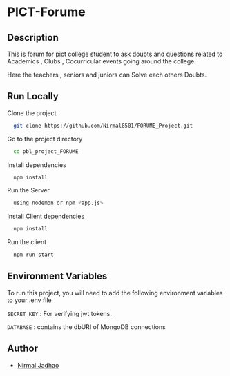 
# PICT-Forume


## Description

This is forum for pict college student to ask doubts and questions related to Academics , Clubs , Cocurricular events going around the college.

Here the teachers , seniors and juniors can Solve each others Doubts.


## Run Locally

Clone the project

```bash
  git clone https://github.com/Nirmal8501/FORUME_Project.git
```

Go to the project directory

```bash
  cd pbl_project_FORUME
```

Install dependencies

```bash
  npm install
```

Run the Server

```bash
  using nodemon or npm <app.js>
```

Install Client dependencies

```bash
  npm install
```

Run the client
```bash
  npm run start
```

## Environment Variables

To run this project, you will need to add the following environment variables to your .env file

`SECRET_KEY` : For verifying jwt tokens.

`DATABASE` : contains the dbURI of MongoDB connections


## Author

- [Nirmal Jadhao](https://github.com/Nirmal8501)



